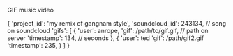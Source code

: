 GIF music video

{
    'project_id': 'my remix of gangnam style',
    'soundcloud_id': 243134, // song on soundcloud
    'gifs': [
        {
            'user': anrope,
            'gif': /path/to/gif.gif, // path on server
            'timestamp': 134, // seconds
        },
        {
            'user': ted
            'gif': /path/gif2.gif
            'timestamp': 235,
        }
    ]
}
